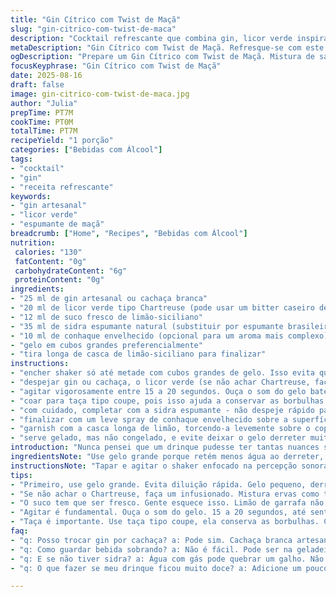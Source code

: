 ```yaml
---
title: "Gin Cítrico com Twist de Maçã"
slug: "gin-citrico-com-twist-de-maca"
description: "Cocktail refrescante que combina gin, licor verde inspirado na Chartreuse, suco de limão-siciliano e espumante de maçã. Acrescido de um toque de conhaque envelhecido para suavizar e adicionar profundidade. Servido em taça delicada, decorado com casca longa de limão para aroma vibrante. Variações para substituir gin por cachaça branca e espumante por sidra artesanal. Técnica ayuda a reconhecer o ponto certo de mistura e evitar diluição excessiva pelas horas de agitação e seleção do gelo. Bebida que brinca com amargor, doce e frescor equilibrados, para apreciadores que gostam de explorar sabores sem pressa."
metaDescription: "Gin Cítrico com Twist de Maçã. Refresque-se com este cocktail que combina gin, limão-siciliano, e um toque de conhaque."
ogDescription: "Prepare um Gin Cítrico com Twist de Maçã. Mistura de sabores que vai surpreender seu paladar."
focusKeyphrase: "Gin Cítrico com Twist de Maçã"
date: 2025-08-16
draft: false
image: gin-citrico-com-twist-de-maca.jpg
author: "Julia"
prepTime: PT7M
cookTime: PT0M
totalTime: PT7M
recipeYield: "1 porção"
categories: ["Bebidas com Álcool"]
tags:
- "cocktail"
- "gin"
- "receita refrescante"
keywords:
- "gin artesanal"
- "licor verde"
- "espumante de maçã"
breadcrumb: ["Home", "Recipes", "Bebidas com Álcool"]
nutrition: 
 calories: "130"
 fatContent: "0g"
 carbohydrateContent: "6g"
 proteinContent: "0g"
ingredients:
- "25 ml de gin artesanal ou cachaça branca"
- "20 ml de licor verde tipo Chartreuse (pode usar um bitter caseiro de ervas)"
- "12 ml de suco fresco de limão-siciliano"
- "35 ml de sidra espumante natural (substituir por espumante brasileiro brut)"
- "10 ml de conhaque envelhecido (opcional para um aroma mais complexo)"
- "gelo em cubos grandes preferencialmente"
- "tira longa de casca de limão-siciliano para finalizar"
instructions:
- "encher shaker só até metade com cubos grandes de gelo. Isso evita que a bebida dilua rápido demais - erro comum dos novatos que querem 'gelar rápido'."
- "despejar gin ou cachaça, o licor verde (se não achar Chartreuse, faça um infusionado de ervas em cachaça para homenagear) e o suco fresco de limão-siciliano. Sempre espremido na hora. O aroma antes de mexer é essencial pra ativar os sentidos."
- "agitar vigorosamente entre 15 a 20 segundos. Ouça o som do gelo batendo forte e repare na condensação rápida no aço - sinal que está no ponto ideal para servir."
- "coar para taça tipo coupe, pois isso ajuda a conservar as borbulhas e a temperatura da bebida por mais tempo."
- "com cuidado, completar com a sidra espumante - não despeje rápido para não perder o gás nem mudar o equilíbrio de sabores."
- "finalizar com um leve spray de conhaque envelhecido sobre a superfície, só um toque; pode ser substituído por um fio fino de cachaça queimada para uma defumação sutil."
- "garnish com a casca longa de limão, torcendo-a levemente sobre o copo para liberar os óleos essenciais, depois colocar dentro - isso vai perfumar o drinque, pele a pele."
- "serve gelado, mas não congelado, e evite deixar o gelo derreter muito para não alterar o sabor e textura."
introduction: "Nunca pensei que um drinque pudesse ter tantas nuances só mudando umas medidas e trocando uma ou outra bebida. Aí está um mix que me fez repensar meus repertórios: gin com aquele toque herby do licor verde, limão-siciliano cortando o açúcar natural da sidra espumante. Um pouco daquele conhaque envelhecido cai como uma luva, suavizando o choque inicial das notas acentuadas com uma espécie de calor rústico, levemente perfumado. Se você acha que mistura de clássicos é complicada, relaxa; aqui o segredo está na timing, na textura do gelo e na ordem de montar – coisa que aprendi na raça ao ver muitas bebedeiras decepcionantes por causa de ingrediente frio demais, espuma perdendo charme ou zesto mal colocado. Dá pra sentir na boca as nuances, multiplicar sabores num gole só. Sério. Experimenta."
ingredientsNote: "Use gelo grande porque retém menos água ao derreter, preservando o sabor e a textura durante a preparação. Substituir gin por cachaça branca artesanal traz mais corpo e uma brasilidade na medida – perfeito para quem quer fugir do convencional. O licor verde é chave; se não encontrar Chartreuse, faça um infusionado com ervas frescas (tansagem, erva-cidreira, alecrim) em álcool neutro caseiro por 2 dias para aproximar o perfil herby, evitando açúcar onipresente nos comerciais. O suco tem que ser fresco, nada de garrafa. Para a sidra, clareza é vital; espumantes brasileiros brut costumam ter acidez e notas que casam muito bem. Conhaque é opcional, mas contribui para profundidade aromática – alcohol de boa qualidade faz toda diferença. Na falta, um toque de cachaça queimada na superfície pode substituir e dar aquela defumada charmosíssima."
instructionsNote: "Tapar e agitar o shaker enfocado na percepção sonora, veja o gelo claramente se movimentar com vigor, isso indica que os ingredientes se fundiram no tempo certo. Filtrar evita pedaços de gelo e poluição do paladar. Colocar a sidra por último, devagar, deixa intacta a textura efervescente da bebida, não é só visual, afeta o sabor. Vaporizar ou colocar conhaque no topo transforma o drinque de uma forma inesperada, traz camadas e são poucas gotas que impactam muito. Com o zeste, evitar pressionar demais pode amargar; o ideal é torcer com intenção porém delicadeza. Use taça coupe, nada de copo longo, perde elegância e temperatura. Sirva logo – não espere o gelo derreter demais, aí o drinque fica aguado e perde caráter. Se ficar sem sidra, muita água com gás fresca pode quebrar o galho em situações de emergência."
tips:
- "Primeiro, use gelo grande. Evita diluição rápida. Gelo pequeno, derrete depressa. Você quer que a bebida fique gelada e saborosa, mas não aguada."
- "Se não achar o Chartreuse, faça um infusionado. Mistura ervas como tansagem, alecrim com cachaça. Deixa um sabor único. Isso aumenta a brasilidade do drinque."
- "O suco tem que ser fresco. Gente esquece isso. Limão de garrafa não serve. Espremer na hora ativa o aroma. Ele faz toda a diferença no final."
- "Agitar é fundamental. Ouça o som do gelo. 15 a 20 segundos, até sentir a temperatura do shaker. Isso mostra que tudo está bem misturado."
- "Taça é importante. Use taça tipo coupe, ela conserva as borbulhas. Copo longo perde a elegância e a temperatura. Sirva logo. Não espere o gelo derreter."
faq:
- "q: Posso trocar gin por cachaça? a: Pode sim. Cachaça branca artesanal traz corpo. Tenta sempre a melhor versão possível."
- "q: Como guardar bebida sobrando? a: Não é fácil. Pode ser na geladeira. Gelo derrete. Fica aguado. Se possível, faça só o que vai beber."
- "q: E se não tiver sidra? a: Água com gás pode quebrar um galho. Não fica igual, mas quebra um galho em emergência. Fica refrescante."
- "q: O que fazer se meu drinque ficou muito doce? a: Adicione um pouco mais de limão. Ele vai contrabalançar o açúcar. Pode ser até um pouco de amargor."

---
```

